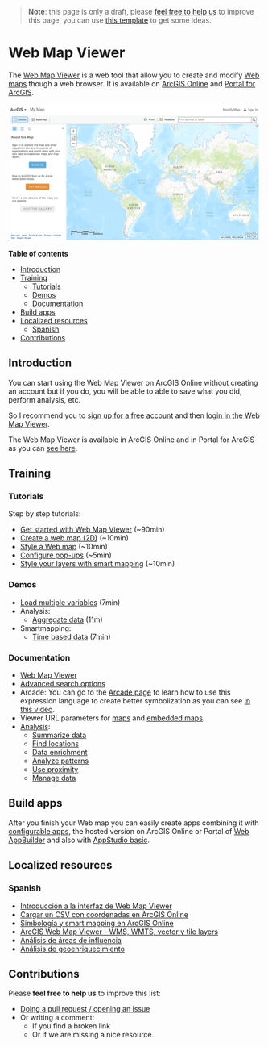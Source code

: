 > **Note**: this page is only a draft, please [feel free to help us](#contributions) to improve this page, you can use [this template](https://github.com/esri-es/awesome-arcgis/blob/master/RESOURCE_PAGE_TEMPLATE.md) to get some ideas.

# Web Map Viewer
The [Web Map Viewer](https://www.arcgis.com/home/webmap/viewer.html) is a web tool that allow you to create and modify [Web maps](../../../esri/open-vision/open-specifications/web-map/README.md) though a web browser. It is available on [ArcGIS Online](../arcgis-online/README.md) and [Portal for ArcGIS](../arcgis-enterprise/portal-for-arcgis/README.md).

[![Web Map Viewer](images/web-map-viewer.png)](https://www.arcgis.com/home/webmap/viewer.html)

<!-- START doctoc generated TOC please keep comment here to allow auto update -->
<!-- DON'T EDIT THIS SECTION, INSTEAD RE-RUN doctoc TO UPDATE -->
**Table of contents**

- [Introduction](#introduction)
- [Training](#training)
  - [Tutorials](#tutorials)
  - [Demos](#demos)
  - [Documentation](#documentation)
- [Build apps](#build-apps)
- [Localized resources](#localized-resources)
  - [Spanish](#spanish)
- [Contributions](#contributions)

<!-- END doctoc generated TOC please keep comment here to allow auto update -->

## Introduction

You can start using the Web Map Viewer on ArcGIS Online without creating an account but if you do, you will be able to able to save what you did, perform analysis, etc.

So I recommend you to [sign up for a free account](https://developers.arcgis.com/sign-up/) and then [login in the Web Map Viewer](https://www.arcgis.com/home/webmap/viewer.html).

The Web Map Viewer is available in ArcGIS Online and in Portal for ArcGIS as you can [see here](http://server.arcgis.com/en/portal/latest/use/create-map-apps.htm).

## Training

### Tutorials
Step by step tutorials:
* [Get started with Web Map Viewer](https://learn.arcgis.com/en/projects/get-started-with-arcgis-online) (~90min)
* [Create a web map (2D)](https://developers.arcgis.com/labs/design/create-a-web-map/) (~10min)
* [Style a Web map](https://developers.arcgis.com/labs/design/style-a-web-map/)  (~10min)
* [Configure pop-ups](https://developers.arcgis.com/labs/design/configure-pop-ups/) (~5min)
* [Style your layers with smart mapping](https://developers.arcgis.com/labs/design/style-your-layers-with-smart-mapping/)  (~10min)

### Demos
  * [Load multiple variables](http://hhkaos.github.io/youtube-embed-portion/?v=gHhV44rdPBA&s=8s&e=7m09s&l=false&m=false) (7min)
  * Analysis:
    * [Aggregate data](http://odoe.net/blog/aggregate-data-arcgis-online/) (11m)
  * Smartmapping:
    * [Time based data](http://odoe.net/blog/time-based-smart-mapping-arcgis-online/) (7min)

### Documentation
* [Web Map Viewer](http://doc.arcgis.com/en/arcgis-online/create-maps/create-maps-and-apps.htm#ESRI_SECTION1_5F09915A38324AE6BD5B24368D644453)
* [Advanced search options](http://doc.arcgis.com/en/arcgis-online/reference/search.htm)
* Arcade: You can go to the [Arcade page](../../arcade/README.md) to learn how to use this expression language to create better symbolization as you can see [in this video](https://youtu.be/pmZmQlrOho8?t=3m7s).
* Viewer URL parameters for [maps](http://doc.arcgis.com/en/arcgis-online/reference/use-url-parameters.htm)
  and [embedded maps](http://doc.arcgis.com/en/arcgis-online/reference/embed-map-parameters.htm).
* [Analysis](http://doc.arcgis.com/en/arcgis-online/analyze/):
  * [Summarize data](http://doc.arcgis.com/en/arcgis-online/analyze/perform-analysis.htm#ESRI_SECTION1_B222A3C999C74BBBA717278E05279DBF)
  * [Find locations](http://doc.arcgis.com/en/arcgis-online/analyze/perform-analysis.htm#ESRI_SECTION1_60545275DD404D9F95F5BD1E7A5F42E2)
  * [Data enrichment](http://doc.arcgis.com/en/arcgis-online/analyze/perform-analysis.htm#ESRI_SECTION1_A8FF14C40E6049ADB45BA2124F5D702D)
  * [Analyze patterns](http://doc.arcgis.com/en/arcgis-online/analyze/perform-analysis.htm#ESRI_SECTION1_B36DE51FB18B4D609C65E36B37DC0C0E)
  * [Use proximity](http://doc.arcgis.com/en/arcgis-online/analyze/perform-analysis.htm#ESRI_SECTION1_2EF24808665E4E028F9AED9E438D9E9D)
  * [Manage data](http://doc.arcgis.com/en/arcgis-online/analyze/perform-analysis.htm#ESRI_SECTION1_5A5BE432AC8F46D89BD446327098ACBB)

## Build apps

After you finish your Web map you can easily create apps combining it with [configurable apps](../configurable-apps/README.md), the hosted version on ArcGIS Online or Portal of [Web AppBuilder](../web-appbuilder/README.md) and also with [AppStudio basic](../appstudio/README.md).

## Localized resources

### Spanish
* [Introducción a la interfaz de Web Map Viewer](https://www.youtube.com/watch?v=hM_-Ta_27a8)
* [Cargar un CSV con coordenadas en ArcGIS Online](https://www.youtube.com/watch?v=tHy3ecKKZTM)
* [Simbología y smart mapping en ArcGIS Online](https://www.youtube.com/watch?v=WZ0IHyOtqMk)
* [ArcGIS Web Map Viewer - WMS, WMTS, vector y tile layers](https://www.youtube.com/watch?v=UT4u0P6XTtI&feature=youtu.be)
* [Análisis de áreas de influencia](https://www.youtube.com/watch?v=vTLlRVCurtA)
* [Análisis de geoenriquecimiento](https://www.youtube.com/watch?v=MvKPced5oI8)

## Contributions
Please **feel free to help us** to improve this list:

* [Doing a pull request / opening an issue](https://github.com/hhkaos/awesome-arcgis#contributions)
* Or writing a comment:
  * If you find a broken link
  * Or if we are missing a nice resource.
